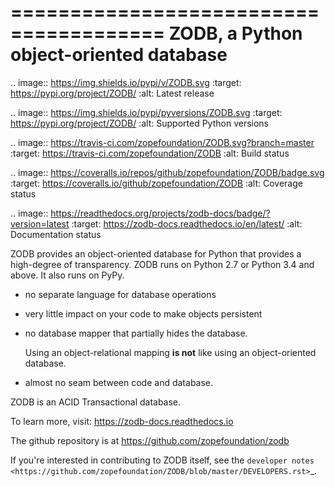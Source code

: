 =======================================
ZODB, a Python object-oriented database
=======================================

.. image:: https://img.shields.io/pypi/v/ZODB.svg
   :target: https://pypi.org/project/ZODB/
   :alt: Latest release

.. image:: https://img.shields.io/pypi/pyversions/ZODB.svg
   :target: https://pypi.org/project/ZODB/
   :alt: Supported Python versions

.. image:: https://travis-ci.com/zopefoundation/ZODB.svg?branch=master
   :target: https://travis-ci.com/zopefoundation/ZODB
   :alt: Build status

.. image:: https://coveralls.io/repos/github/zopefoundation/ZODB/badge.svg
   :target: https://coveralls.io/github/zopefoundation/ZODB
   :alt: Coverage status

.. image:: https://readthedocs.org/projects/zodb-docs/badge/?version=latest
   :target: https://zodb-docs.readthedocs.io/en/latest/
   :alt: Documentation status

ZODB provides an object-oriented database for Python that provides a
high-degree of transparency. ZODB runs on Python 2.7 or Python 3.4 and
above. It also runs on PyPy.

- no separate language for database operations

- very little impact on your code to make objects persistent

- no database mapper that partially hides the database.

  Using an object-relational mapping **is not** like using an
  object-oriented database.

- almost no seam between code and database.

ZODB is an ACID Transactional database.

To learn more, visit: https://zodb-docs.readthedocs.io

The github repository is at https://github.com/zopefoundation/zodb

If you're interested in contributing to ZODB itself, see the
`developer notes
<https://github.com/zopefoundation/ZODB/blob/master/DEVELOPERS.rst>`_.
